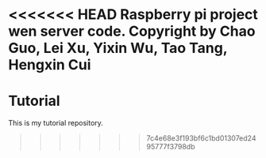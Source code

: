 <<<<<<< HEAD
Raspberry pi project wen server code.
Copyright by Chao Guo, Lei Xu, Yixin Wu, Tao Tang, Hengxin Cui
=======
# Tutorial

This is my tutorial repository.
>>>>>>> 7c4e68e3f193bf6c1bd01307ed2495777f3798db
